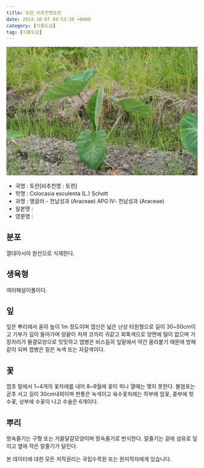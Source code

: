 ```yaml
---
title: 토란_비추천명토련
date: 2024-10-07 04:53:38 +0800
category: [식물도감]
tag: [식물도감]
---
```




![토란[비추천명 : 토련]](/assets/img/fileUpload/plants/basic/Araceae/Colocasia/24139/24139_1_th2.JPG)
- 국명 : 토란[비추천명 : 토련]
- 학명 : Colocasia esculenta (L.) Schott
- 과명 : 앵글러 - 천남성과 (Araceae) APG Ⅳ- 천남성과 (Araceae)
- 일본명 : 
- 영문명 : 


## 분포
열대아시아 원산으로 식재한다.
## 생육형
여러해살이풀이다.
## 잎
잎은 뿌리에서 돋아 높이 1m 정도이며 엽신은 넓은 난상 타원형으로 길이 30~50cm이고 기부가 깊이 들어가며 양끝이 처져 코끼리 귀같고 회록색으로 양면에 털이 없으며 가장자리가 물결모양으로 밋밋하고 엽병은 비스듬히 잎밑에서 약간 올라붙기 때문에 방패같이 되며 엽병은 짙은 녹색 또는 자갈색이다. 
## 꽃
엽초 밑에서 1~4개의 꽃차례를 내어 8~9월에 꽃이 피나 열매는 맺지 못한다. 불염포는 곧추 서고 길이 30cm내외이며 판통은 녹색이고 육수꽃차례는 하부에 암꽃, 중부에 헛수꽃, 상부에 수꽃이 나고 수술은 6개이다.
## 뿌리
땅속줄기는 구형 또는 거꿀달걀모양이며 땅속줄기로 번식한다. 알줄기는 겉에 섬유로 덮이고 옆에 작은 알줄기가 달린다.






본 데이터에 대한 모든 저작권리는 국립수목원 또는 원저작자에게 있습니다.
